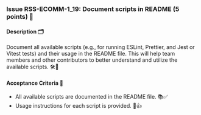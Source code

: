 ### Issue RSS-ECOMM-1_19: Document scripts in README (5 points) 📝

#### Description 🗂️

Document all available scripts (e.g., for running ESLint, Prettier, and Jest or Vitest tests) and their usage in the README file. This will help team members and other contributors to better understand and utilize the available scripts. 🛠️👥

#### Acceptance Criteria 🎯

- All available scripts are documented in the README file. 📚✅
- Usage instructions for each script is provided. 📖👍
